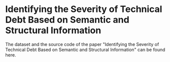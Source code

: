 # Identifying the Severity of Technical Debt Based on Semantic and Structural Information

The dataset and the source code of the paper "Identifying the Severity of Technical Debt Based on Semantic and Structural Information" can be found here.

